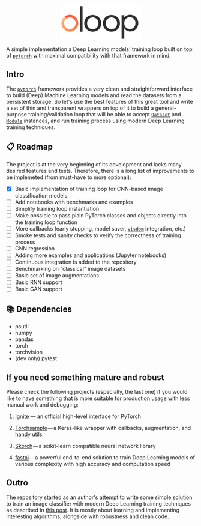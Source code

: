 <p align="center">
<img src="./assets/loop.gif"/>
</p>

A simple implementation a Deep Learning models' training loop built on top of [`pytorch`](https://pytorch.org) with maximal compatibility with that framework in mind.

## Intro

The [`pytorch`](https://pytorch.org) framework provides a very clean and straightforward interface to build (Deep) Machine Learning models and read the datasets from a persistent storage. So let's use the best features of this great tool and write a set of thin and transparent wrappers on top of it to build a general-purpose training/validation loop that will be able to accept [`Dataset`](https://pytorch.org/docs/stable/_modules/torch/utils/data/dataset.html#Dataset) and [`Module`](https://pytorch.org/docs/stable/_modules/torch/nn/modules/module.html#Module) instances, and run training process using modern Deep Learning training techniques.

## 📋 Roadmap

The project is at the very beginning of its development and lacks many desired features and tests. Therefore, there is a long list of improvements to be implemeted (from must-have to more optional):

- [x] Basic implementation of training loop for CNN-based image classification models
- [ ] Add notebooks with benchmarks and examples
- [ ] Simplify training loop instantiation
- [ ] Make possible to pass plain PyTorch classes and objects directly into the training loop function
- [ ] More callbacks (early stopping, model saver, [`visdom`](https://github.com/facebookresearch/visdom) integration, etc.)
- [ ] Smoke tests and sanity checks to verify the correctness of training process 
- [ ] CNN regression
- [ ] Adding more examples and applications (Jupyter notebooks)
- [ ] Continuous integration is added to the repository
- [ ] Benchmarking on "classical" image datasets
- [ ] Basic set of image augmentations
- [ ] Basic RNN support
- [ ] Basic GAN support

## 📚 Dependencies

- psutil
- numpy
- pandas
- torch
- torchvision
- (dev only) pytest

## If you need something mature and robust

Please check the following projects (especially, the last one) if you would like to have something that is more suitable for production usage with less manual work and debugging:

  1. [Ignite](https://pytorch.org/ignite/) — an official high-level interface for PyTorch

  2. [Torchsample](https://github.com/ncullen93/torchsample) — a Keras-like wrapper with callbacks, augmentation, and handy utils

  3. [Skorch](https://github.com/dnouri/skorch) — a scikit-learn compatible neural network library

  4. [fastai](https://docs.fast.ai/) — a powerful end-to-end solution to train Deep Learning models of various complexity with high accuracy and computation speed

## Outro

The repository started as an author's attempt to write some simple solution to train an image classifier with modern Deep Learning training techniques as described in [this post](https://towardsdatascience.com/deep-learning-model-training-loop-e41055a24b73). It is mostly about learning and implementing interesting algorithms, alongside with robustness and clean code.

